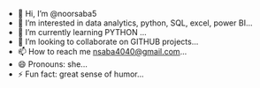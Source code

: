 - 👋 Hi, I’m @noorsaba5
- 👀 I’m interested in data analytics, python, SQL, excel, power BI...
- 🌱 I’m currently learning PYTHON ...
- 💞️ I’m looking to collaborate on GITHUB projects...
- 📫 How to reach me nsaba4040@gmail.com...
- 😄 Pronouns: she...
- ⚡ Fun fact: great sense of humor...

<!---
noorsaba5/noorsaba5 is a ✨ special ✨ repository because its `README.md` (this file) appears on your GitHub profile.
You can click the Preview link to take a look at your changes.
--->
